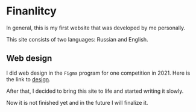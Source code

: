 # Finanlitcy

In general, this is my first website that was developed by me personally.

This site consists of two languages: Russian and English.

## Web design

I did web design in the `Figma` program for one competition in 2021.
Here is the link to [design](https://www.figma.com/file/JxglVsaWSq3ywesBGlYRkP/Finanlitcy?node-id=0%3A1).

After that, I decided to bring this site to life and started writing it slowly.

Now it is not finished yet and in the future I will finalize it.
